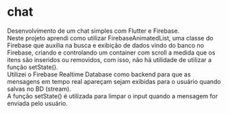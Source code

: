 # chat

Desenvolvimento de um chat simples com Flutter e Firebase. <br />
Neste projeto aprendi como utilizar FirebaseAnimatedList, uma classe do Firebase que auxilia na busca e exibição de dados vindo do banco no Firebase, criando e controlando um container com scroll a medida que os itens são inseridos ou removidos, com isso, não há utilidade de utilizar a função setState(). <br />
Utilizei o Firebase Realtime Database como backend para que as mensagens em tempo real apareçam sejam exibidas para o usuário quando salvas no BD (stream). <br />
A função setState() é utilizada para limpar o input quando a mensagem for enviada pelo usuário.
